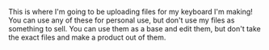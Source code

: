 This is where I'm going to be uploading files for my keyboard I'm making! You can use any of these for personal use, but don't use my files as something to sell. You can use them as a base and edit them, but don't take the exact files and make a product out of them.
